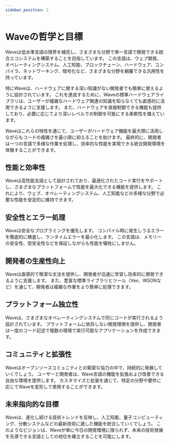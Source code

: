```yaml
---
sidebar_position: 2
---
```


# Waveの哲学と目標

Waveは低水準言語の限界を補完し、さまざまな分野で単一言語で開発できる統合エコシステムを構築することを目指しています。
この言語は、ウェブ開発、オペレーティングシステム、人工知能、ブロックチェーン、ハードウェア、コンパイラ、ネットワーキング、暗号化など、さまざまな分野を網羅できる汎用性を持っています。

特にWaveは、ハードウェアに関する深い知識がない開発者でも簡単に使えるように設計されています。
これを達成するために、Waveの標準ハードウェアライブラリは、ユーザーが複雑なハードウェア関連の知識を知らなくても直感的に活用できるように支援します。 また、ハードウェアを直接制御できる機能も提供しており、必要に応じてより深いレベルでの制御を可能にする柔軟性を備えています。

Waveはこれらの特性を通じて、ユーザーがハードウェア機能を最大限に活用しながらもコードの複雑さを最小限に抑えることを助けます。
最終的に、開発者は一つの言語で多様な作業を処理し、効率的な性能を実現できる統合開発環境を体験することができます。

## 性能と効率性

Waveは高性能言語として設計されており、最適化されたコード実行をサポートし、さまざまなプラットフォームで性能を最大化できる機能を提供します。
これにより、ウェブ、オペレーティングシステム、人工知能などの多様な分野で必要な性能を安定的に維持できます。

## 安全性とエラー処理

Waveは安全なプログラミングを優先します。 コンパイル時に発生しうるエラーを徹底的に検査し、ランタイムエラーを最小化します。
この言語は、メモリーの安全性、型安全性などを保証しながらも性能を犠牲にしません。

## 開発者の生産性向上

Waveは直感的で簡潔な文法を提供し、開発者が迅速に学習し効率的に開発できるように支援します。
また、豊富な標準ライブラリとツール（Vex、WSONなど）を通じて、開発者は複雑な作業をより簡単に処理できます。

## プラットフォーム独立性

Waveは、さまざまなオペレーティングシステムで同じコードが実行されるよう設計されています。
プラットフォームに依存しない開発環境を提供し、開発者は一度のコード記述で複数の環境で実行可能なアプリケーションを作成できます。

## コミュニティと拡張性

Waveはオープンソースコミュニティとの緊密な協力の中で、持続的に発展していくでしょう。
ユーザーと開発者は、Wave言語の機能を拡張および改善できる自由な環境を提供します。
カスタマイズと拡張を通じて、特定の分野や要件に応じてWaveを変形して使用することができます。

## 未来指向的な目標

Waveは、進化し続ける技術トレンドを反映し、人工知能、量子コンピューティング、分散システムなどの最新技術に適した機能を統合していくでしょう。
このようなビジョンは、Waveが単に今日の開発環境に限られず、未来の技術発展を先導できる言語としての地位を確立することを可能にします。